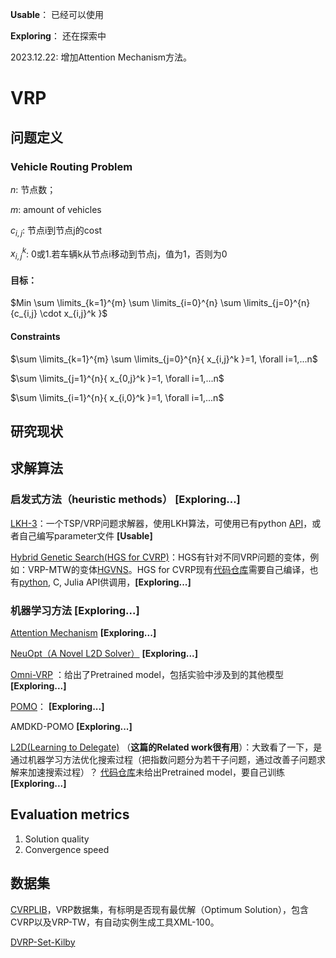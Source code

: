 **Usable**： 已经可以使用

**Exploring**： 还在探索中

2023.12.22: 增加Attention Mechanism方法。



# VRP
## 问题定义
### Vehicle Routing Problem

$n$: 节点数；

$m$: amount of vehicles

$c_{i,j}$: 节点i到节点j的cost

$x^k_{i,j}$: 0或1.若车辆k从节点i移动到节点j，值为1，否则为0

#### 目标：

$Min \sum \limits_{k=1}^{m} \sum \limits_{i=0}^{n} \sum \limits_{j=0}^{n}{c_{i,j} \cdot x_{i,j}^k }$

#### Constraints
$\sum \limits_{k=1}^{m} \sum \limits_{j=0}^{n}{ x_{i,j}^k }=1, \forall i=1,...n$

$\sum \limits_{j=1}^{n}{ x_{0,j}^k }=1, \forall i=1,...n$

$\sum \limits_{i=1}^{n}{ x_{i,0}^k }=1, \forall i=1,...n$


## 研究现状
## 求解算法
### 启发式方法（heuristic methods） **[Exploring...]**
[LKH-3](http://webhotel4.ruc.dk/~keld/research/LKH-3/)：一个TSP/VRP问题求解器，使用LKH算法，可使用已有python [API](https://github.com/ben-hudson/pylkh)，或者自己编写parameter文件 **[Usable]**

[Hybrid Genetic Search(HGS for CVRP)](https://arxiv.org/abs/2012.10384)：HGS有针对不同VRP问题的变体，例如：VRP-MTW的变体[HGVNS](https://ieeexplore.ieee.org/document/7969457/)。HGS for CVRP现有[代码仓库](https://github.com/vidalt/HGS-CVRP)需要自己编译，也有[python](https://github.com/chkwon/PyHygese), C, Julia API供调用，**[Exploring...]**




### 机器学习方法 **[Exploring...]**
[Attention Mechanism](https://arxiv.org/abs/1803.08475)  **[Exploring...]**

[NeuOpt（A Novel L2D Solver）](https://arxiv.org/abs/2310.18264)  **[Exploring...]**

[Omni-VRP](https://github.com/RoyalSkye/Omni-VRP/tree/main) ：给出了Pretrained model，包括实验中涉及到的其他模型 **[Exploring...]**

[POMO](https://arxiv.org/abs/2010.16011)： **[Exploring...]**

AMDKD-POMO **[Exploring...]**

[L2D(Learning to Delegate)](https://arxiv.org/abs/2107.04139) （**这篇的Related work很有用**）：大致看了一下，是通过机器学习方法优化搜索过程（把指数问题分为若干子问题，通过改善子问题求解来加速搜索过程）？ [代码仓库](https://github.com/mit-wu-lab/learning-to-delegate)未给出Pretrained model，要自己训练 **[Exploring...]**


## Evaluation metrics
1. Solution quality
2. Convergence speed


## 数据集
[CVRPLIB](http://vrp.atd-lab.inf.puc-rio.br/index.php/en/)，VRP数据集，有标明是否现有最优解（Optimum Solution），包含CVRP以及VRP-TW，有自动实例生成工具XML-100。

[DVRP-Set-Kilby](https://data.mendeley.com/datasets/3fwc3twwn6/1)
